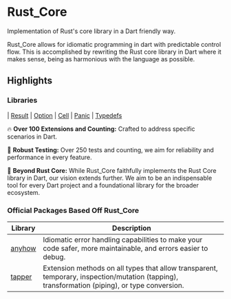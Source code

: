 # Rust_Core

Implementation of Rust's core library in a Dart friendly way.

Rust_Core allows for idiomatic programming in dart with predictable control flow. This is accomplished by rewriting 
the Rust core library in Dart where it makes sense, being as harmonious with the language as possible.

## Highlights
### Libraries

| [Result] | [Option] | [Cell] | [Panic] | [Typedefs]

🔥 **Over 100 Extensions and Counting:** Crafted to address specific scenarios in Dart.

🧪 **Robust Testing:** Over 250 tests and counting, we aim for reliability and performance in every feature.

🚀 **Beyond Rust Core:** While Rust_Core faithfully implements the Rust Core library in Dart, our vision extends further.
We aim to be an indispensable tool for every Dart project and a foundational library for the broader ecosystem.

### Official Packages Based Off Rust_Core
| Library | Description |
| ------- | ----------- |
| [anyhow] | Idiomatic error handling capabilities to make your code safer, more maintainable, and errors easier to debug. |
| [tapper] | Extension methods on all types that allow transparent, temporary, inspection/mutation (tapping), transformation (piping), or type conversion. |


[Cell]: https://github.com/mcmah309/rust_core/tree/master/lib/src/cell
[Option]: https://github.com/mcmah309/rust_core/tree/master/lib/src/option
[Panic]: https://github.com/mcmah309/rust_core/tree/master/lib/src/panic
[Result]: https://github.com/mcmah309/rust_core/tree/master/lib/src/result
[Typedefs]: https://github.com/mcmah309/rust_core/tree/master/lib/src/typedefs


[anyhow]: https://pub.dev/packages/anyhow
[tapper]: https://pub.dev/packages/anyhow